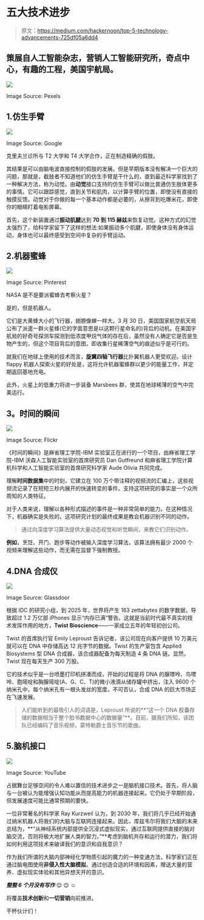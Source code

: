 # 五大技术进步

> 原文：<https://medium.com/hackernoon/top-5-technology-advancements-725df05a6dd4>

## 策展自人工智能杂志，营销人工智能研究所，奇点中心，有趣的工程，美国宇航局。

![](img/44200370e3d0652905f47396ad88c56f.png)

Image Source: Pexels

## 1.仿生手臂

![](img/afea293b5e4d30be58d7b2a81733dcf4.png)

Image Source: Google

克里夫兰诊所与 T2 大学和 T4 大学合作，正在制造精确的假肢。

其结果是可以由脑电波直接控制的假肢的发展。但是早期版本没有解决一个巨大的问题，那就是，截肢者不知道他们的仿生手臂是干什么的，直到最近科学家找到了一种解决方法，称为动觉。由**动觉**接口支持的仿生手臂可以做比普通仿生肢体更多的事情。它可以跟踪感觉，直到关节和肌肉，以计算手臂的位置，即使没有直接的触摸反馈。动觉对于你做的每一个基本动作都是必要的，从擦背到吃爆米花，即使你的眼睛盯着电影屏幕。

首先，这个新装置通过**振动肌腱**达到 **70 到 115 赫兹**来恢复动觉。这种方式的幻觉太强烈了，给科学家留下了这样的想法:如果振动多个肌腱，即使身体没有身体运动，身体也可以最终感受到空间中复杂的手臂运动。

## 2.机器蜜蜂

![](img/a67dbb15aa653c84e67d0d64154d8a5c.png)

Image Source: Pinterest

NASA 是不是要派蜜蜂去考察火星？

是的，但是机器人。

它们是大黄蜂大小的飞行器，翅膀像蝉一样大。3 月 30 日，美国国家航空航天局公布了派遣一群火星蜂(它的字面意思是以这颗行星命名的)背后的动机。在美国宇航局的好奇号探测车探测到低浓度甲烷气体的存在后，虽然没有人确定它是否是生物产生的，但这个项目背后的意图，即收集行星稀薄空气的痕迹似乎是可行的。

就我们在地球上使用的技术而言，**旋翼四轴飞行器**比扑翼机器人更受欢迎。设计 flappy 机器人探索火星的好处是，这将允许机器蜜蜂群以更少的能量工作，并定期返回基地充电。

此外，火星上的低重力将进一步装备 Marsbees 群，使其在地球稀薄的空气中完美运行。

## **3。时间的瞬间**

![](img/d5ef7f8ca15fc2d5b87469034204de91.png)

Image Source: Flickr

《时间的瞬间》是麻省理工学院-IBM 实验室正在进行的一个项目，由麻省理工学院-IBM 沃森人工智能实验室的首席研究员 Dan Gutfreund 和麻省理工学院计算机科学和人工智能实验室的首席研究科学家 Aude Olivia 共同完成。

理解**时间数据集**中的时刻，它建立在 100 万个带注释的视频流的汇编上，这些视频流记录了在短短三秒内展开的快速转变的事件。支持这项研究的事实是一个众所周知的人类特征。

对于人类来说，理解以各种形式描述的事件是一种非常简单的能力。在这种情况下，机器确实是失败的。这项研究计划的最终成果是教会机器识别不同的动作。

> 通过向深度学习算法提供大量动态视觉和听觉瞬间，来教它们识别动作。

**例如**，烹饪、开门、跑步等动作被输入深度学习算法，该算法拥有最少 2000 个视频来理解这些动作，而无需在监督下强制教授。

## 4.DNA 合成仪

![](img/ff20eac67b26f50465ff903f4b9f09e9.png)

Image Source: Glassdoor

根据 IDC 的研究小组，到 2025 年，世界将产生 163 zettabytes 的数字数据，导致超过 1.2 万亿部 iPhones 显示“内存已满”警告。这就是当前时代最不真实的技术发挥作用的地方，**Twist Bioscience**——一家成立五年的年轻初创公司。

Twist 的首席执行官 Emily Leproust 告诉记者，该公司现在向客户提供 10 万美元就可以在 DNA 中存储高达 12 兆字节的数据。Twist 的生产室包含 Applied Biosystems 型 DNA 合成器，该合成器配备为每天制造 4 条 DNA 链。显然，Twist 现在每天生产 300 万股。

它的技术似乎是一台喷墨打印机拼凑而成，开始的过程是将 DNA 的腺嘌呤、鸟嘌呤、胞嘧啶和胸腺嘧啶(A、G、C、T)的微小液滴从储存罐中挤出，注入 9600 个纳米孔中，每个纳米孔有一根头发丝的宽度。不可否认，合成 DNA 的巨大市场正在飞速发展。

> 人们能听到的最吸引人的词语是，Leproust 所说的**“这一个 DNA 胶囊存储的数据相当于整个脸书数据中心的数据量”**。目前，据我们所知，该团队已经编码了音乐视频，蒙特勒爵士音乐节的歌曲。

## 5.脑机接口

![](img/d304d51b2dced31ca3cd07f7516a8a6f.png)

Image Source: YouTube

占据舞台足够空间的令人难以置信的技术进步之一是脑机接口技术。首先，将人脑与一台被认为能增强认知功能从而提高能力的机器连接起来。它仍处于早期阶段，但发展速度可能比通常预期的要快。

一位非常著名的科学家 Ray Kurzweil 认为，到 2030 年，我们将几乎已经开始通过纳米机器人将我们的大脑与互联网连接起来。因此，库兹韦尔将我们大脑的未来总结为，**“从神经系统内部提供全沉浸式虚拟现实，通过互联网提供直接的脑对脑交流，否则将极大地扩展人类的智力。”**考虑到脑机共存和运行的潜力，我们将如何利用这项技术来破译我们的意识和自我意识？

作为我们所谓的大脑内部神经化学物质引起的魔力的一种变通方法，科学家们正在通过脑电图使用**非侵入性大脑模拟**。通过创造合适的环境和因素，赠送大量的营养、虚拟现实体验和其他异想天开的意识。

***整整 6 个月没有写作*** 😌 😌 ☺️

将覆盖**技术创新**和**一切营销**向前推进。

干杯伙计们！